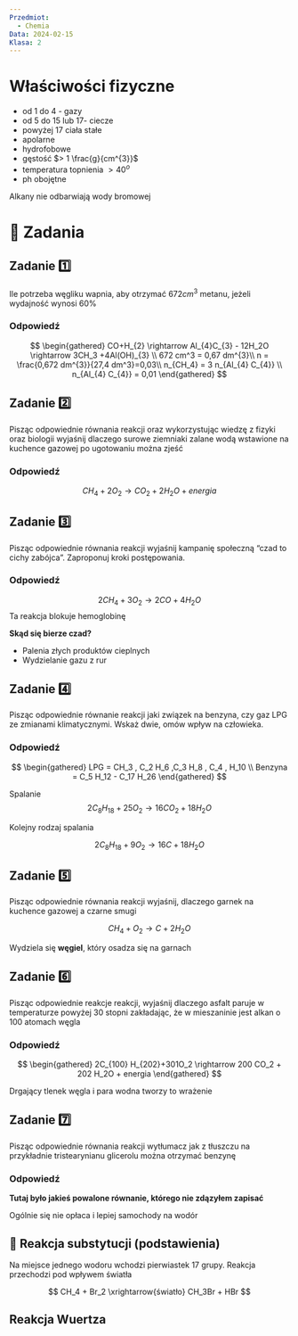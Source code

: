 ```yaml
---
Przedmiot:
  - Chemia
Data: 2024-02-15
Klasa: 2
---
```

# Właściwości fizyczne

- od 1 do 4 - gazy
- od 5 do 15 lub 17- ciecze
- powyżej 17 ciała stałe
- apolarne
- hydrofobowe
- gęstość $> 1 \frac{g}{cm^{3}}$
- temperatura topnienia $>40^o$
- ph obojętne

Alkany nie odbarwiają wody bromowej

# 📝 Zadania

## Zadanie 1️⃣

Ile potrzeba węgliku wapnia, aby otrzymać $672 cm^3$ metanu, jeżeli wydajność wynosi 60%
### Odpowiedź
$$ \begin{gathered} CO+H_{2} \rightarrow  Al_{4}C_{3} - 12H_2O \rightarrow 3CH_3 +4Al(OH)_{3} \\ 672 cm^3 = 0,67 dm^{3}\\ n = \frac{0,672 dm^{3}}{27,4 dm^3}=0,03\\ n_{CH_4} = 3 n_{Al_{4} C_{4}} \\ n_{Al_{4} C_{4}} = 0,01  \end{gathered} $$
## Zadanie 2️⃣
Pisząc odpowiednie równania reakcji oraz wykorzystując wiedzę z fizyki oraz biologii wyjaśnij dlaczego surowe ziemniaki zalane wodą wstawione na kuchence gazowej po ugotowaniu można zjeść
### Odpowiedź
$$ CH_{4} + 2 O_{2} \rightarrow CO_2 + 2 H_2 O + energia $$
## Zadanie 3️⃣
Pisząc odpowiednie równania reakcji wyjaśnij kampanię społeczną “czad to cichy zabójca”. Zaproponuj kroki postępowania.
### Odpowiedź
$$ 2CH_4 + 3O_2 \rightarrow 2CO+4H_2 O $$
Ta reakcja blokuje hemoglobinę

**Skąd się bierze czad?**
- Palenia złych produktów cieplnych
- Wydzielanie gazu z rur
## Zadanie 4️⃣
Pisząc odpowiednie równanie reakcji jaki związek na benzyna, czy gaz LPG ze zmianami klimatycznymi. Wskaż dwie, omów wpływ na człowieka.
### Odpowiedź
$$ \begin{gathered} LPG = CH_3 , C_2 H_6 ,C_3 H_8 , C_4 , H_10 \\ Benzyna = C_5 H_12 - C_17 H_26 \end{gathered} $$

Spalanie
$$ 2 C_8 H_{18} + 25 O_2 \rightarrow 16 CO_2 + 18 H_2O $$

Kolejny rodzaj spalania

$$ 2C_8H_{18} + 9O_2 \rightarrow 16C + 18 H_2 O $$

## Zadanie 5️⃣

Pisząc odpowiednie równania reakcji wyjaśnij, dlaczego garnek na kuchence gazowej a czarne smugi

$$ CH_4 + O_2 \rightarrow C+2H_2 O $$

Wydziela się **węgiel**, który osadza się na garnach

## Zadanie 6️⃣

Pisząc odpowiednie reakcje reakcji, wyjaśnij dlaczego asfalt paruje w temperaturze powyżej 30 stopni zakładając, że w mieszaninie jest alkan o 100 atomach węgla

### Odpowiedź

$$ \begin{gathered} 2C_{100} H_{202}+301O_2 \rightarrow 200 CO_2 + 202 H_2O + energia \end{gathered} $$

Drgający tlenek węgla i para wodna tworzy to wrażenie

## Zadanie 7️⃣

Pisząc odpowiednie równania reakcji wytłumacz jak z tłuszczu na przykładnie tristearynianu glicerolu można otrzymać benzynę

### Odpowiedź

**Tutaj było jakieś powalone równanie, którego nie zdązyłem zapisać**

Ogólnie się nie opłaca i lepiej samochody na wodór

## 🔄 Reakcja substytucji (podstawienia)

Na miejsce jednego wodoru wchodzi pierwiastek 17 grupy. Reakcja przechodzi pod wpływem światła

$$ CH_4 + Br_2 \xrightarrow{światło} CH_3Br + HBr $$

## Reakcja Wuertza